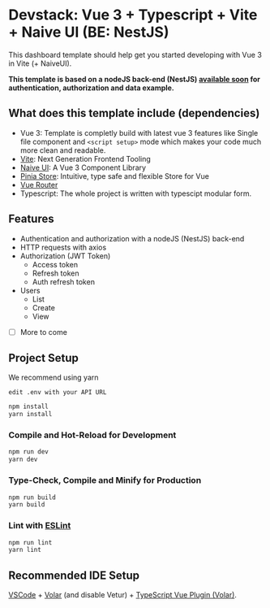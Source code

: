 # Devstack: Vue 3 + Typescript + Vite + Naive UI (BE: NestJS)

This dashboard template should help get you started developing with Vue 3 in Vite (+ NaiveUI). 

**This template is based on a nodeJS back-end (NestJS) [available soon]() for authentication, authorization and data example.**

## What does this template include (dependencies)

- Vue 3: Template is completly build with latest vue 3 features like Single file component and  `<script setup>` mode which makes your code much more clean and readable.
- [Vite](https://github.com/vitejs/vite): Next Generation Frontend Tooling
- [Naive UI](https://github.com/TuSimple/naive-ui): A Vue 3 Component Library
- [Pinia Store](https://github.com/vuejs/pinia): Intuitive, type safe and flexible Store for Vue
- [Vue Router](https://github.com/vuejs/router) 
- Typescript: The whole project is written with typescipt modular form.

## Features

- Authentication and authorization with a nodeJS (NestJS) back-end
- HTTP requests with axios
- Authorization (JWT Token)
  - Access token
  - Refresh token
  - Auth refresh token
- Users
    - List
    - Create
    - View

- [ ] More to come

## Project Setup
We recommend using yarn

``
edit .env with your API URL
``

```sh
npm install
yarn install
```

### Compile and Hot-Reload for Development

```sh
npm run dev
yarn dev
```

### Type-Check, Compile and Minify for Production

```sh
npm run build
yarn build
```

### Lint with [ESLint](https://eslint.org/)

```sh
npm run lint
yarn lint
```

## Recommended IDE Setup

[VSCode](https://code.visualstudio.com/) + [Volar](https://marketplace.visualstudio.com/items?itemName=johnsoncodehk.volar) (and disable Vetur) + [TypeScript Vue Plugin (Volar)](https://marketplace.visualstudio.com/items?itemName=johnsoncodehk.vscode-typescript-vue-plugin).
